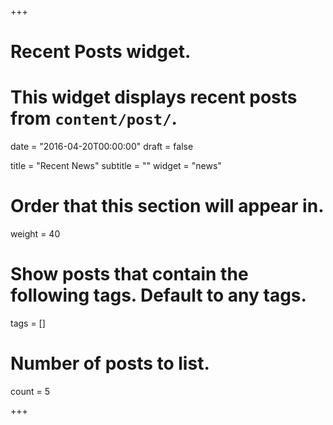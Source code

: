 +++
# Recent Posts widget.
# This widget displays recent posts from `content/post/`.

date = "2016-04-20T00:00:00"
draft = false

title = "Recent News"
subtitle = ""
widget = "news"

# Order that this section will appear in.
weight = 40

# Show posts that contain the following tags. Default to any tags.
tags = []

# Number of posts to list.
count = 5

+++

